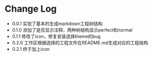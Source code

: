 # Change Log

* 0.0.1 实现了基本的生成markdown工程树结构
* 0.1.0 添加了是否显示注释，两种树结构显示perfect和normal
* 0.1.1 修改了icon，修复安装选择theme的bug
* 0.2.0 工作区根据选择的工程文件在README.md生成对应的工程结构
* 0.2.1 终于加上icon
